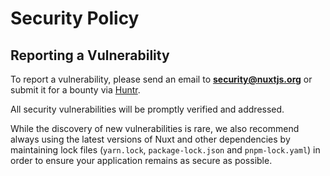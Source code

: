 # Security Policy

## Reporting a Vulnerability

To report a vulnerability, please send an email to **security@nuxtjs.org** or submit it for a bounty via [Huntr](https://huntr.dev/bounties/disclose/).

All security vulnerabilities will be promptly verified and addressed. 

While the discovery of new vulnerabilities is rare, we also recommend always using the latest versions of Nuxt and other dependencies by maintaining lock files (`yarn.lock`, `package-lock.json` and `pnpm-lock.yaml`) in order to ensure your application remains as secure as possible.
